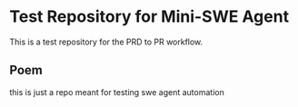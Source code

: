 # Test Repository for Mini-SWE Agent

This is a test repository for the PRD to PR workflow.

## Poem

this is just a repo meant for testing swe agent automation
